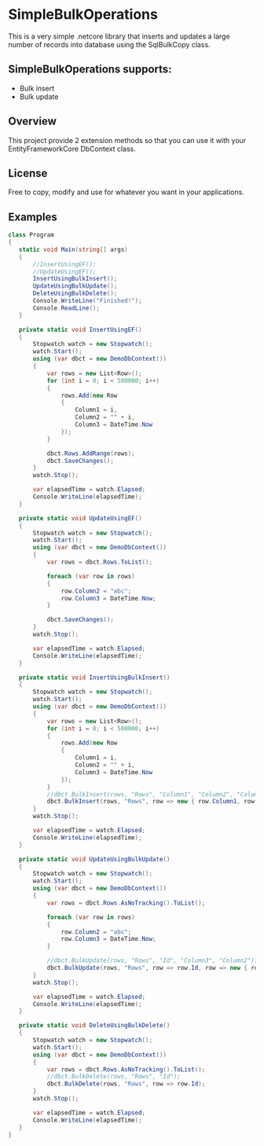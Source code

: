 # SimpleBulkOperations
This is a very simple .netcore library that inserts and updates a large number of records into database using the SqlBulkCopy class.
 
## SimpleBulkOperations supports:
* Bulk insert
* Bulk update

## Overview
This project provide 2 extension methods so that you can use it with your EntityFrameworkCore DbContext class. 

## License
Free to copy, modify and use for whatever you want in your applications.  

## Examples

 ```c#
class Program
{
	static void Main(string[] args)
	{
		//InsertUsingEF();
		//UpdateUsingEF();
		InsertUsingBulkInsert();
		UpdateUsingBulkUpdate();
		DeleteUsingBulkDelete();
		Console.WriteLine("Finished!");
		Console.ReadLine();
	}

	private static void InsertUsingEF()
	{
		Stopwatch watch = new Stopwatch();
		watch.Start();
		using (var dbct = new DemoDbContext())
		{
			var rows = new List<Row>();
			for (int i = 0; i < 500000; i++)
			{
				rows.Add(new Row
				{
					Column1 = i,
					Column2 = "" + i,
					Column3 = DateTime.Now
				});
			}

			dbct.Rows.AddRange(rows);
			dbct.SaveChanges();
		}
		watch.Stop();

		var elapsedTime = watch.Elapsed;
		Console.WriteLine(elapsedTime);
	}

	private static void UpdateUsingEF()
	{
		Stopwatch watch = new Stopwatch();
		watch.Start();
		using (var dbct = new DemoDbContext())
		{
			var rows = dbct.Rows.ToList();

			foreach (var row in rows)
			{
				row.Column2 = "abc";
				row.Column3 = DateTime.Now;
			}

			dbct.SaveChanges();
		}
		watch.Stop();

		var elapsedTime = watch.Elapsed;
		Console.WriteLine(elapsedTime);
	}

	private static void InsertUsingBulkInsert()
	{
		Stopwatch watch = new Stopwatch();
		watch.Start();
		using (var dbct = new DemoDbContext())
		{
			var rows = new List<Row>();
			for (int i = 0; i < 500000; i++)
			{
				rows.Add(new Row
				{
					Column1 = i,
					Column2 = "" + i,
					Column3 = DateTime.Now
				});
			}
			//dbct.BulkInsert(rows, "Rows", "Column1", "Column2", "Column3");
			dbct.BulkInsert(rows, "Rows", row => new { row.Column1, row.Column2, row.Column3 });
		}
		watch.Stop();

		var elapsedTime = watch.Elapsed;
		Console.WriteLine(elapsedTime);
	}

	private static void UpdateUsingBulkUpdate()
	{
		Stopwatch watch = new Stopwatch();
		watch.Start();
		using (var dbct = new DemoDbContext())
		{
			var rows = dbct.Rows.AsNoTracking().ToList();

			foreach (var row in rows)
			{
				row.Column2 = "abc";
				row.Column3 = DateTime.Now;
			}

			//dbct.BulkUpdate(rows, "Rows", "Id", "Column3", "Column2");
			dbct.BulkUpdate(rows, "Rows", row => row.Id, row => new { row.Column3, row.Column2 });
		}
		watch.Stop();

		var elapsedTime = watch.Elapsed;
		Console.WriteLine(elapsedTime);
	}

	private static void DeleteUsingBulkDelete()
	{
		Stopwatch watch = new Stopwatch();
		watch.Start();
		using (var dbct = new DemoDbContext())
		{
			var rows = dbct.Rows.AsNoTracking().ToList();
			//dbct.BulkDelete(rows, "Rows", "Id");
			dbct.BulkDelete(rows, "Rows", row => row.Id);
		}
		watch.Stop();

		var elapsedTime = watch.Elapsed;
		Console.WriteLine(elapsedTime);
	}
}
 ```
